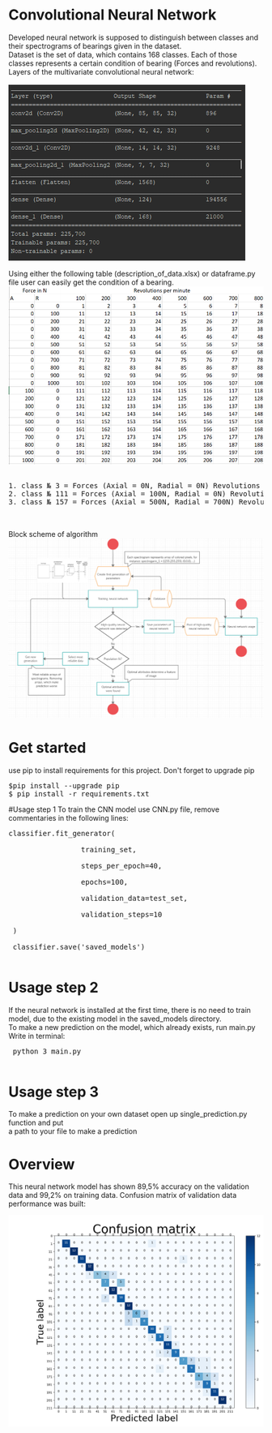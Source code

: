 # Convolutional Neural Network
   Developed neural network is supposed to distinguish between
classes and their spectrograms of bearings given in the dataset.  
Dataset is the set of data, which contains 168 classes. Each of
those classes represents a certain condition of bearing (Forces and revolutions).  
Layers of the multivariate convolutional neural network: <br>
<br>
<img src="assets/layers.png">

Using either the following table (description_of_data.xlsx) or dataframe.py file
user can easily get the condition of a bearing. <br>
<img src="assets/table.png">  
<br>
<pre>
1. class № 3 = Forces (Axial = 0N, Radial = 0N) Revolutions = 300rpm
2. class № 111 = Forces (Axial = 100N, Radial = 0N) Revolutions = 100rpm
3. class № 157 = Forces (Axial = 500N, Radial = 700N) Revolutions = 700rpm
 
</pre>
<br>
Block scheme of algorithm <br>
<img src="assets/concept_of_nn.png">

# Get started
use pip to install requirements for this project. Don't forget to upgrade pip
<pre>
$pip install --upgrade pip
$ pip install -r requirements.txt
</pre>
#Usage step 1
To train the CNN model use CNN.py file, remove commentaries in the following lines:<br>
<pre>
classifier.fit_generator(<br>
                 training_set,<br>
                 steps_per_epoch=40, <br>
                 epochs=100,<br>
                 validation_data=test_set,<br>
                 validation_steps=10 <br>
 )<br>
 classifier.save('saved_models')
 </pre>
 # Usage step 2
 If the neural network is installed at the first time, there is no need to train
 model, due to the existing model in the saved_models directory. <br>
 To make a new prediction on the model, which already exists, run main.py <br>
 Write in terminal:
 <pre>
 python 3 main.py
 </pre>
 # Usage step 3
   To make a prediction on your own dataset open up single_prediction.py function and put
   <br>a path to your file to make a prediction
 # Overview
 This neural network model has shown 89,5% accuracy on the validation data and 99,2% on training 
 data. Confusion matrix of validation data performance was built:
   
 ![picture](assets/hours.png)
 
